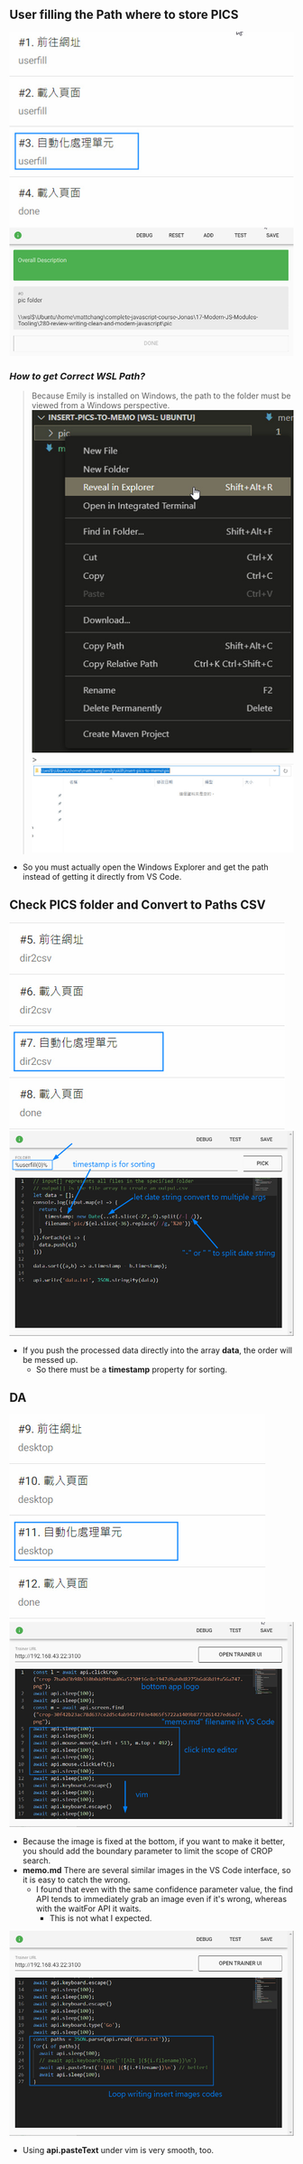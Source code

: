 ## **User filling the Path where to store PICS**

![Alt userfill step](pic/bandicam%202022-09-21%2017-02-45-677.jpg)
![Alt userfill wap](pic/bandicam%202022-09-21%2017-03-09-341.jpg)

### _How to get Correct WSL Path?_

> Because Emily is installed on Windows, the path to the folder must be viewed from a Windows perspective.
> ![Alt reveal in exploere](pic/bandicam%202022-09-21%2017-03-52-200.jpg) > ![Alt window folder](pic/bandicam%202022-09-21%2017-04-20-674.jpg)

- So you must actually open the Windows Explorer and get the path instead of getting it directly from VS Code.

## **Check PICS folder and Convert to Paths CSV**

![Alt dir2csv step](pic/bandicam%202022-09-21%2017-04-55-170.jpg)
![Alt dir2csv wap](pic/bandicam%202022-09-21%2017-08-01-433.jpg)

- If you push the processed data directly into the array **data**, the order will be messed up.
  - So there must be a **timestamp** property for sorting.

## **DA**

![Alt desktop step](pic/bandicam%202022-09-21%2017-08-36-626.jpg)
![Alt desktop wap 1](pic/bandicam%202022-09-21%2017-11-14-882.jpg)

- Because the image is fixed at the bottom, if you want to make it better, you should add the boundary parameter to limit the scope of CROP search.
- **memo.md** There are several similar images in the VS Code interface, so it is easy to catch the wrong.
  - I found that even with the same confidence parameter value, the find API tends to immediately grab an image even if it's wrong, whereas with the waitFor API it waits.
    - This is not what I expected.

![Alt desktop wap 2](pic/bandicam%202022-09-21%2017-12-31-377.jpg)

- Using **api.pasteText** under vim is very smooth, too.

